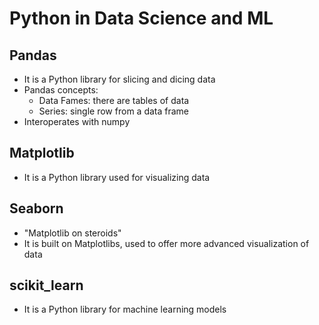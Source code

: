 # Python in Data Science and ML

## Pandas

- It is a Python library for slicing and dicing data
- Pandas concepts:
    - Data Fames: there are tables of data
    - Series: single row from a data frame
- Interoperates with numpy

## Matplotlib

- It is a Python library used for visualizing data

## Seaborn

- "Matplotlib on steroids"
- It is built on Matplotlibs, used to offer more advanced visualization of data

## scikit_learn

- It is a Python library for machine learning models